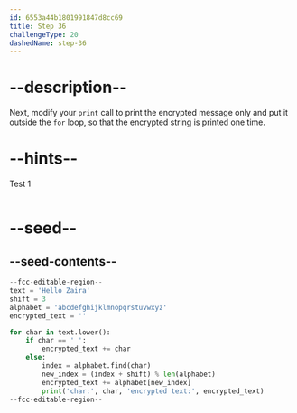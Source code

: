 ```yaml
---
id: 6553a44b1801991847d8cc69
title: Step 36
challengeType: 20
dashedName: step-36
---
```


# --description--

Next, modify your `print` call to print the encrypted message only and put it outside the `for` loop, so that the encrypted string is printed one time.

# --hints--

Test 1

```js

```

# --seed--

## --seed-contents--

```py
--fcc-editable-region--
text = 'Hello Zaira'
shift = 3
alphabet = 'abcdefghijklmnopqrstuvwxyz'
encrypted_text = ''

for char in text.lower():
    if char == ' ':
        encrypted_text += char
    else:
        index = alphabet.find(char)    
        new_index = (index + shift) % len(alphabet)
        encrypted_text += alphabet[new_index]
        print('char:', char, 'encrypted text:', encrypted_text)
--fcc-editable-region--
```
